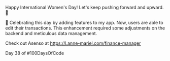 Happy International Women's Day! Let's keep pushing forward and upward. 💪  
  
🌟 Celebrating this day by adding features to my app. Now, users are able to edit their transactions. This enhancement required some adjustments on the backend and meticulous data management.  
  
Check out Asenso at https://l.anne-mariel.com/finance-manager
  
Day 38 of #100DaysOfCode